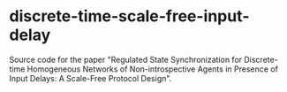 # discrete-time-scale-free-input-delay
Source code for the paper "Regulated State Synchronization for Discrete-time Homogeneous Networks of Non-introspective Agents in Presence of Input Delays: A Scale-Free Protocol Design".
